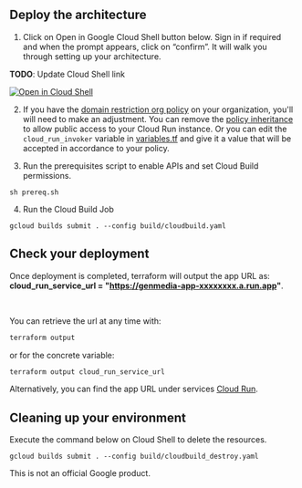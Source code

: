 ## Deploy the architecture

1. Click on Open in Google Cloud Shell button below. Sign in if required and when the prompt appears, click on “confirm”. It will walk you through setting up your architecture.

**TODO**: Update Cloud Shell link

<a href="https://ssh.cloud.google.com/cloudshell/editor?cloudshell_git_repo=https://github.com/GoogleCloudPlatform/click-to-deploy-solutions&cloudshell_workspace=genmedi&cloudshell_open_in_editor=infra/variables.tf&cloudshell_tutorial=tutorial.md" target="_new">
    <img alt="Open in Cloud Shell" src="https://gstatic.com/cloudssh/images/open-btn.svg">
</a>

2. If you have the [domain restriction org policy](https://cloud.google.com/resource-manager/docs/organization-policy/restricting-domains) on your organization, you'll will need to make an adjustment. You can remove the [policy inheritance](https://cloud.google.com/resource-manager/docs/organization-policy/creating-managing-policies#inheriting_organization_policy) to allow public access to your Cloud Run instance. Or you can edit the `cloud_run_invoker` variable in [variables.tf](https://github.com/GoogleCloudPlatform/click-to-deploy-solutions/blob/main/genmedia/infra/variables.tf) and give it a value that will be accepted in accordance to your policy.

3. Run the prerequisites script to enable APIs and set Cloud Build permissions.
```
sh prereq.sh
```

4. Run the Cloud Build Job
```
gcloud builds submit . --config build/cloudbuild.yaml
```

## Check your deployment
Once deployment is completed, terraform will output the app URL as: **cloud_run_service_url = "https://genmedia-app-xxxxxxxx.a.run.app"**.

<br>

You can retrieve the url at any time with:
``` bash
terraform output
```

or for the concrete variable:

``` bash
terraform output cloud_run_service_url
```

Alternatively, you can find the app URL under services [Cloud Run](https://console.cloud.google.com/run).


## Cleaning up your environment
Execute the command below on Cloud Shell to delete the resources.
```
gcloud builds submit . --config build/cloudbuild_destroy.yaml
```

This is not an official Google product.
